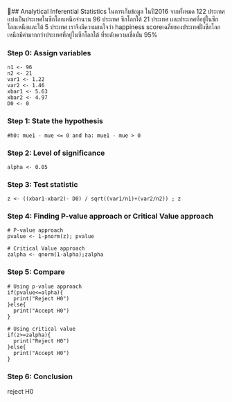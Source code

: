 
:beer:## Analytical Inferential Statistics
ในการเก็บข้อมูล ในปี2016 จากทั้งหมด 122 ประเทศ เเบ่งเป็นประเทศในซีกโลกเหนือจํานวน 96 ประเทศ ซีกโลกใต้ 21 ประเทศ เเละประเทศที่อยู่ในซีกโลกเหนือเเละใต้ 5 ประเทศ
เราจึงมีความสนใจว่า happiness scoreเฉลี่ยของประเทศฝั่งซีกโลกเหนือมีค่ามากกว่าประเทศที่อยู่ในซีกโลกใต้  ที่ระดับความเชื่อมั่น 95%


### Step 0: Assign variables

```
n1 <- 96
n2 <- 21
var1 <- 1.22 
var2 <- 1.46
xbar1 <- 5.63
xbar2 <- 4.97
D0 <- 0
```

### Step 1: State the hypothesis

```
#h0: mue1 - mue <= 0 and ha: mue1 - mue > 0
```

### Step 2: Level of significance

```
alpha <- 0.05
```

### Step 3: Test statistic

```
z <- ((xbar1-xbar2)- D0) / sqrt((var1/n1)+(var2/n2)) ; z
```

### Step 4: Finding P-value approach or Critical Value approach

```
# P-value approach
pvalue <- 1-pnorm(z); pvalue

# Critical Value approach
zalpha <- qnorm(1-alpha);zalpha
```

### Step 5: Compare

```
# Using p-value approach
if(pvalue<=alpha){
  print("Reject H0")
}else{
  print("Accept H0")
}

# Using critical value
if(z>=zalpha){
  print("Reject H0")
}else{
  print("Accept H0")
}
```

### Step 6: Conclusion

reject H0
